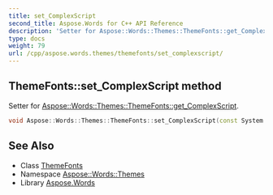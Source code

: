 ```yaml
---
title: set_ComplexScript
second_title: Aspose.Words for C++ API Reference
description: 'Setter for Aspose::Words::Themes::ThemeFonts::get_ComplexScript.'
type: docs
weight: 79
url: /cpp/aspose.words.themes/themefonts/set_complexscript/
---
```

## ThemeFonts::set_ComplexScript method


Setter for [Aspose::Words::Themes::ThemeFonts::get_ComplexScript](../get_complexscript/).

```cpp
void Aspose::Words::Themes::ThemeFonts::set_ComplexScript(const System::String &value)
```

## See Also

* Class [ThemeFonts](../)
* Namespace [Aspose::Words::Themes](../../)
* Library [Aspose.Words](../../../)
